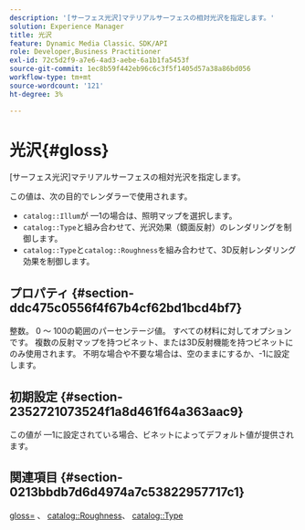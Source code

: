 ```yaml
---
description: '[サーフェス光沢]マテリアルサーフェスの相対光沢を指定します。'
solution: Experience Manager
title: 光沢
feature: Dynamic Media Classic、SDK/API
role: Developer,Business Practitioner
exl-id: 72c5d2f9-a7e6-4ad3-aebe-6a1b1fa5453f
source-git-commit: 1ec8b59f442eb96c6c3f5f1405d57a38a86bd056
workflow-type: tm+mt
source-wordcount: '121'
ht-degree: 3%

---
```


# 光沢{#gloss}

[サーフェス光沢]マテリアルサーフェスの相対光沢を指定します。

この値は、次の目的でレンダラーで使用されます。

* `catalog::Illum`が —1の場合は、照明マップを選択します。
* `catalog::Type`と組み合わせて、光沢効果（鏡面反射）のレンダリングを制御します。
* `catalog::Type`と`catalog::Roughness`を組み合わせて、3D反射レンダリング効果を制御します。

## プロパティ {#section-ddc475c0556f4f67b4cf62bd1bcd4bf7}

整数。 0 ～ 100の範囲のパーセンテージ値。 すべての材料に対してオプションです。 複数の反射マップを持つビネット、または3D反射機能を持つビネットにのみ使用されます。 不明な場合や不要な場合は、空のままにするか、-1に設定します。

## 初期設定 {#section-2352721073524f1a8d461f64a363aac9}

この値が —1に設定されている場合、ビネットによってデフォルト値が提供されます。

## 関連項目 {#section-0213bbdb7d6d4974a7c53822957717c1}

[gloss=](../../../../../ir-api/http-protocol/image-rendering-api-ref/c-ir-http-protocol-ref/c-ir-http-protocol-command-reference/r-ir-http-gloss.md#reference-325aef2ee51e4e1584a06047427340ca) 、 [catalog::Roughness](../../../../../ir-api/material-cat/image-rendering-api-ref/c-ir-material-catalog/c-ir-material-data-reference/r-ir-roughness.md#reference-79f748ac642745e3b81795a99f61fa99)、 [catalog::Type](../../../../../ir-api/material-cat/image-rendering-api-ref/c-ir-material-catalog/c-ir-material-data-reference/r-ir-cat-type.md#reference-9bea147dda9f4e74bc0ec79dcc0d9161)
